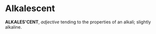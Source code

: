 # Alkalescent

**ALKALES'CENT**, _adjective_ tending to the properties of an alkali; slightly alkaline.